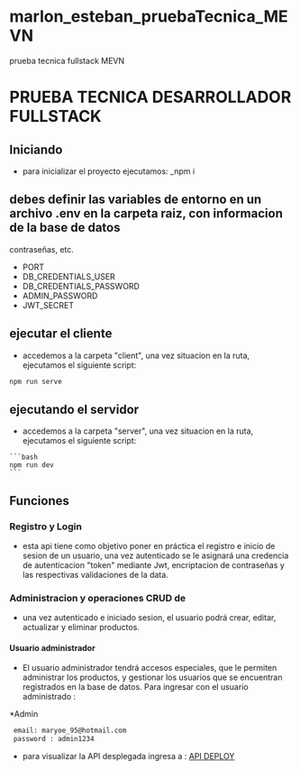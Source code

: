 # marlon_esteban_pruebaTecnica_MEVN
prueba tecnica fullstack MEVN

# PRUEBA TECNICA DESARROLLADOR FULLSTACK

## Iniciando
 * para inicializar el proyecto ejecutamos:
    _npm i
    
## debes definir las variables de entorno en un archivo .env en la carpeta raiz, con informacion de la base de datos
  contraseñas, etc.
  
 *  PORT
 *  DB_CREDENTIALS_USER
 *  DB_CREDENTIALS_PASSWORD
 *  ADMIN_PASSWORD 
 *  JWT_SECRET
  
## ejecutar el cliente

   * accedemos a la carpeta "client", una vez situacion en la ruta, ejecutamos el siguiente script:
   ```bash
   npm run serve
   ````
  
## ejecutando el servidor

   * accedemos a la carpeta "server", una vez situacion en la ruta, ejecutamos el siguiente script:
    
    ```bash
    npm run dev
    ```
   
 ## Funciones
 
  ### Registro y Login
   
   * esta api tiene como objetivo poner en práctica el registro e inicio de sesion de un usuario, una vez autenticado
   se le asignará una credencia de autenticacion "token" mediante Jwt, encriptacion de contraseñas y las respectivas
   validaciones de la data.
   
  ### Administracion y operaciones CRUD de 
  
   * una vez autenticado e iniciado sesion, el usuario podrá crear, editar, actualizar y eliminar productos.
   
  #### Usuario administrador
   
  *  El usuario administrador tendrá accesos especiales, que le permiten administrar los productos, y gestionar los 
   usuarios que se encuentran registrados en la base de datos. Para ingresar con el usuario administrado :
   
   *Admin
   ```bash
    email: maryoe_95@hotmail.com
    password : admin1234
   ```
* para visualizar la API desplegada ingresa a : [API DEPLOY](https://musical-wisp-5ea302.netlify.app/#/homepage)
    
    
   
  
  
 
  
  
  

